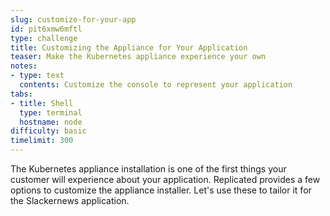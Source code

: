 ```yaml
---
slug: customize-for-your-app
id: pit6xmw6mftl
type: challenge
title: Customizing the Appliance for Your Application
teaser: Make the Kubernetes appliance experience your own
notes:
- type: text
  contents: Customize the console to represent your application
tabs:
- title: Shell
  type: terminal
  hostname: node
difficulty: basic
timelimit: 300
---
```


The Kubernetes appliance installation is one of the first things
your customer will experience about your application. Replicated
provides a few options to customize the appliance installer. Let's
use these to tailor it for the Slackernews application.
